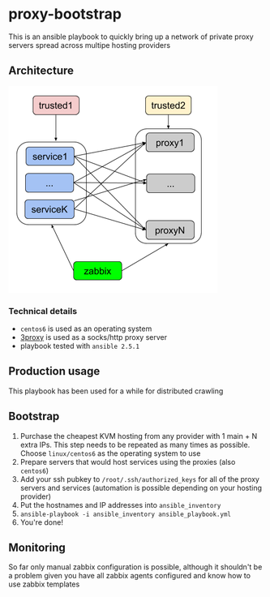 
# proxy-bootstrap

This is an ansible playbook to quickly bring up a network of private proxy servers spread across multipe hosting providers

## Architecture
![proxy network architecture](https://raw.githubusercontent.com/ffeast/proxy-bootstrap/master/images/architecture.png)

### Technical details
 - `centos6` is used as an operating system
 - [3proxy](https://github.com/z3APA3A/3proxy) is used as a socks/http proxy server
 - playbook tested with `ansible 2.5.1`

## Production usage
This playbook has been used for a while for distributed crawling


## Bootstrap
 1. Purchase the cheapest KVM hosting from any provider with 1 main + N extra IPs. This step needs to be repeated as many times as possible. Choose `linux/centos6` as the operating system to use
 2. Prepare servers that would host services using the proxies (also `centos6`)
 3. Add your ssh pubkey to `/root/.ssh/authorized_keys` for all of the proxy servers and services  (automation is possible depending on your hosting provider)
 4. Put the hostnames and IP addresses into `ansible_inventory`
 5. `ansible-playbook -i ansible_inventory ansible_playbook.yml`
 6. You're done!


## Monitoring
So far only manual zabbix configuration is possible, although it shouldn't be a problem given you have all zabbix agents configured and know how to use zabbix templates
